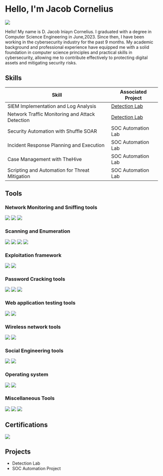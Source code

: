 # Hello, I'm Jacob Cornelius
<a href="https://www.linkedin.com/in/d-jacob-iniyan-cornelius-3141811aa"><img src="https://img.shields.io/badge/-LinkedIn-0072b1?&style=for-the-badge&logo=linkedin&logoColor=white" /></a>

Hello! My name is D. Jacob Iniayn Cornelius. I graduated with a degree in Computer Science Engineering in June,2023. Since then, I have been working in the cybersecurity industry for the past 9 months. My academic background and professional experience have equipped me with a solid foundation in computer science principles and practical skills in cybersecurity, allowing me to contribute effectively to protecting digital assets and mitigating security risks.

## Skills

| Skill                                         | Associated Project         |
|-----------------------------------------------|----------------------------|
| SIEM Implementation and Log Analysis          | <a href="https://google.com">Detection Lab</a>|
| Network Traffic Monitoring and Attack Detection | <a href="https://google.com">Detection Lab</a>|
| Security Automation with Shuffle SOAR         | SOC Automation Lab|
| Incident Response Planning and Execution      | SOC Automation Lab|
| Case Management with TheHive                  | SOC Automation Lab|
| Scripting and Automation for Threat Mitigation | SOC Automation Lab|

## Tools

### Network Monitoring and Sniffing tools
<div>
    <img src="https://img.shields.io/badge/-Wireshark-1679A7?&style=for-the-badge&logo=Wireshark&logoColor=white" />
    <img src="https://img.shields.io/badge/-tcpdump-1E90FF?style=for-the-badge&logo=tcpdump&logoColor=white" />
    <img src="https://img.shields.io/badge/-Ettercap-FF6347?style=for-the-badge&logo=Ettercap&logoColor=white" />
</div>

### Scanning and Enumeration
<div>
    <img src="https://img.shields.io/badge/-Nmap-4682B4?style=for-the-badge&logo=Nmap&logoColor=white" />
    <img src="https://img.shields.io/badge/-Nessus-000080?style=for-the-badge&logo=Nessus&logoColor=white" />
    <img src="https://img.shields.io/badge/-OpenVAS-00BB00?style=for-the-badge&logo=OpenVAS&logoColor=white" />
    <img src="https://img.shields.io/badge/-Nikto-FF4500?style=for-the-badge&logo=Nikto&logoColor=white" />
</div>

### Exploitation framework
<div>
    <img src="https://img.shields.io/badge/-Metasploit-5C5CFF?style=for-the-badge&logo=Metasploit&logoColor=white" />
    <img src="https://img.shields.io/badge/-BeEF-FF0000?style=for-the-badge&logo=BeEF&logoColor=white" />
</div>

### Password Cracking tools
<div>
    <img src="https://img.shields.io/badge/-John%20the%20Ripper-8B4513?style=for-the-badge&logo=John-the-Ripper&logoColor=white" />
    <img src="https://img.shields.io/badge/-Hashcat-800080?style=for-the-badge&logo=Hashcat&logoColor=white" />
    <img src="https://img.shields.io/badge/-Hydra-228B22?style=for-the-badge&logo=Hydra&logoColor=white" />
</div>

### Web application testing tools
<div>
    <img src="https://img.shields.io/badge/-Burp%20Suite-FF7139?style=for-the-badge&logo=Burp-Suite&logoColor=white" />
    <img src="https://img.shields.io/badge/-OWASP%20ZAP-000000?style=for-the-badge&logo=OWASP-ZAP&logoColor=white" />
</div>

### Wireless network tools
<div>
    <img src="https://img.shields.io/badge/-Aircrack--ng-00BFFF?style=for-the-badge&logo=Aircrack-ng&logoColor=white" />
    <img src="https://img.shields.io/badge/-Kismet-FFD700?style=for-the-badge&logo=Kismet&logoColor=white" />
</div>

### Social Engineering tools
<div>
   <img src="https://img.shields.io/badge/-SET-FF4500?style=for-the-badge&logo=Python&logoColor=white" />
   <img src="https://img.shields.io/badge/-Maltego-8B0000?style=for-the-badge&logo=Maltego&logoColor=white" />
</div>

### Operating system
<div>
    <img src="https://img.shields.io/badge/-Kali%20Linux-557C94?style=for-the-badge&logo=Kali%20Linux&logoColor=white" />
    <img src="https://img.shields.io/badge/-Parrot%20Security%20OS-005E6A?style=for-the-badge&logo=Parrot%20Security%20OS&logoColor=white" />
</div>

### Miscellaneous Tools
<div>
   <img src="https://img.shields.io/badge/-Netcat-0000FF?style=for-the-badge&logo=Netcat&logoColor=white" />
   <img src="https://img.shields.io/badge/-Sqlmap-9400D3?style=for-the-badge&logo=Sqlmap&logoColor=white" />
   <img src="https://img.shields.io/badge/-Empire-FF8C00?style=for-the-badge&logo=Empire&logoColor=white" />
</div>

## Certifications

<div>
<img src="https://img.shields.io/badge/-CEHv12-35A853?style=for-the-badge&logo=ec-Council&logoColor=white" />
</div>

## Projects
- Detection Lab
- SOC Automation Project

